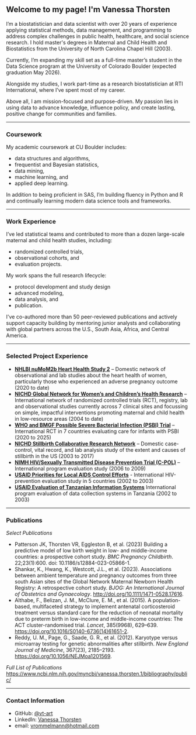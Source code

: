 ## Welcome to my page! I'm Vanessa Thorsten
I’m a biostatistician and data scientist with over 20 years of experience applying statistical methods, data management, and programming to address complex challenges in public health, healthcare, and social science research. I hold master's degrees in Maternal and Child Health and Biostatistics from the University of North Carolina Chapel Hill (2003).<br>

Currently, I’m expanding my skill set as a full-time master’s student in the Data Science program at the University of Colorado Boulder (expected graduation May 2026).<br>

Alongside my studies, I work part-time as a research biostatistician at RTI International, where I’ve spent most of my career. <br>

Above all, I am mission-focused and purpose-driven. My passion lies in using data to advance knowledge, influence policy, and create lasting, positive change for communities and families.<br>
____________________________________________________________________________________________________________________________________________________________
### Coursework
My academic coursework at CU Boulder includes:
- data structures and algorithms,
- frequentist and Bayesian statistics,
- data mining,
- machine learning, and
- applied deep learning.

In addition to being proficient in SAS, I’m building fluency in Python and R and continually learning modern data science tools and frameworks.
____________________________________________________________________________________________________________________________________________________________
### Work Experience
I’ve led statistical teams and contributed to more than a dozen large-scale maternal and child health studies, including:
- randomized controlled trials,
- observational cohorts, and
- evaluation projects.

My work spans the full research lifecycle:
- protocol development and study design
- advanced modeling,
- data analysis, and
- publication.

I've co-authored more than 50 peer-reviewed publications and actively support capacity building by mentoring junior analysts and collaborating with global partners across the U.S., South Asia, Africa, and Central America.
____________________________________________________________________________________________________________________________________________________________
### Selected Project Experience 
- **[NHLBI nuMoM2b Heart Health Study 2](https://numom2b.org/)** – Domestic network of observational and lab studies about the heart health of women, particularly those who experienced an adverse pregnancy outcome (2020 to date)
- **[NICHD Global Network for Women’s and Children’s Health Research](https://globalnetwork.azurewebsites.net/)** – International network of randomized controlled trials (RCT), registry, lab and observational studies currently across 7 clinical sites and focussing on simple, impactful interventions promoting maternal and child health in low-resource areas (2004 to date)
- **[WHO and BMGF Possible Severe Bacterial Infection (PSBI) Trial](https://www.isrctn.com/ISRCTN44033252)** – International RCT in 7 countries evaluating care for infants with PSBI (2020 to 2025)
- **[NICHD Stillbirth Collaborative Research Network](https://pmc.ncbi.nlm.nih.gov/articles/PMC3665402/)** – Domestic case-control, vital record, and lab analysis study of the extent and causes of stillbirth in the US (2003 to 2017)
- **[NIMH HIV/Sexually Transmitted Disease Prevention Trial (C-POL)](https://pubmed.ncbi.nlm.nih.gov/17413262/)** – International program evaluation study (2006 to 2009) 
- **[USAID Priorities for Local AIDS Control Efforts](https://www.measureevaluation.org/resources/publications/ms-05-13.html)** - International HIV-prevention evaluation study in 5 countries (2002 to 2003) 
- **[USAID Evaluation of Tanzanian Information Systems](https://iris.who.int/handle/10665/269468)** International program evaluation of data collection systems in Tanzania (2002 to 2003)
____________________________________________________________________________________________________________________________________________________________
### Publications
*Select Publications*<br>
- Patterson JK, Thorsten VR, Eggleston B, et al. (2023) Building a predictive model of low birth weight in low- and middle-income countries: a prospective cohort study. *BMC Pregnancy Childbirth*. 22;23(1):600. doi: 10.1186/s12884-023-05866-1.
- Shankar, K., Hwang, K., Westcott, J.L., et al. (2023). Associations between ambient temperature and pregnancy outcomes from three south Asian sites of the Global Network Maternal Newborn Health Registry: A retrospective cohort study. *BJOG: An International Journal of Obstetrics and Gynaecology*. http://doi.org/10.1111/1471-0528.17616.
- Althabe, F., Belizan, J. M., McClure, E. M., et al. (2015). A population-based, multifaceted strategy to implement antenatal corticosteroid treatment versus standard care for the reduction of neonatal mortality due to preterm birth in low-income and middle-income countries: The ACT cluster-randomised trial. *Lancet*, 385(9968), 629–639. https://doi.org/10.1016/S0140-6736(14)61651-2.
- Reddy, U. M., Page, G., Saade, G. R., et al. (2012). Karyotype versus microarray testing for genetic abnormalities after stillbirth. *New England Journal of Medicine*, 367(23), 2185–2193. https://doi.org/10.1056/NEJMoa1201569.

*Full List of Publications*<br>
https://www.ncbi.nlm.nih.gov/myncbi/vanessa.thorsten.1/bibliography/public/
____________________________________________________________________________________________________________________________________________________________
### Contact Information
- GitHub: [@vt-art](https://github.com/vt-art/about-me/tree/main)
- LinkedIn: [Vanessa Thorsten](https://www.linkedin.com/in/vanessa-thorsten-8500a64/)
- email: vrommelmann@hotmail.com

